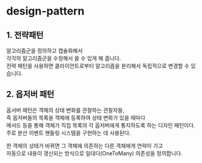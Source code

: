 # design-pattern


## 1. 전략패턴
알고리즘군을 정의하고 캡슐화해서   
각각의 알고리즘군을 수정해서 쓸 수 있게 해 줍니다.   
전략 패턴을 사용하면 클라이언트로부터 알고리즘을 분리해서 독립적으로 변경할 수 있습니다.


## 2. 옵저버 패턴
옵서버 패턴은 객체의 상태 변화를 관찰하는 관찰자들,    
즉 옵저버들의 목록을 객체에 등록하여 상태 변화가 있을 때마다   
메서드 등을 통해 객체가 직접 목록의 각 옵저버에게 통지하도록 하는 디자인 패턴이다.   
주로 분산 이벤트 핸들링 시스템을 구현하는 데 사용된다.

한 객체의 상태가 바뀌면 그 객체에 의존하는 다른 객체에게 연락이 가고   
자동으로 내용이 갱신되는 방식으로
일대다(OneToMany) 의존성을 정의합니다.